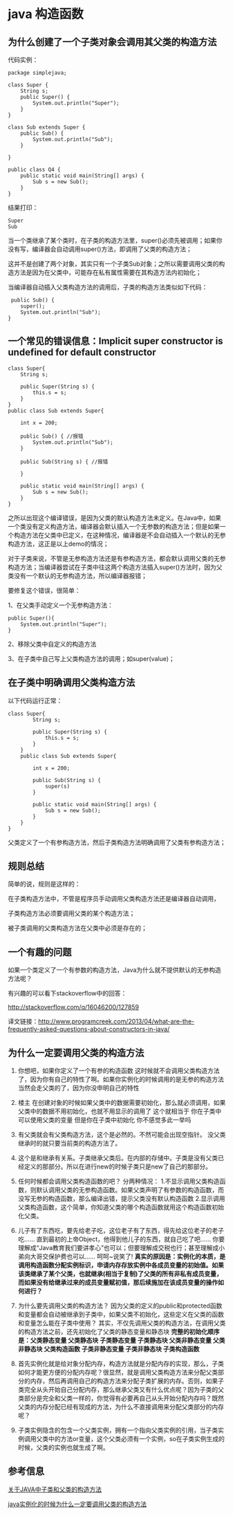 # java 构造函数 #

## 为什么创建了一个子类对象会调用其父类的构造方法 ##

代码实例：

	package simplejava;
	
	class Super {
	    String s;
	    public Super() {
	        System.out.println("Super");
	    }
	}
	
	class Sub extends Super {
	    public Sub() {
	        System.out.println("Sub");
	    }
	
	}
	
	public class Q4 {
	    public static void main(String[] args) {
	        Sub s = new Sub();
	    }
	}

结果打印：

	Super
	Sub

当一个类继承了某个类时，在子类的构造方法里，super()必须先被调用；如果你没有写，编译器会自动调用super()方法，即调用了父类的构造方法；

这并不是创建了两个对象，其实只有一个子类Sub对象；之所以需要调用父类的构造方法是因为在父类中，可能存在私有属性需要在其构造方法内初始化；

当编译器自动插入父类构造方法的调用后，子类的构造方法类似如下代码：

	 public Sub() {
        super();
        System.out.println("Sub");
    }

## 一个常见的错误信息：Implicit super constructor is undefined for default constructor ##

	class Super{
	    String s;
	
	    public Super(String s) {
	        this.s = s;
	    }
	}
	public class Sub extends Super{
    
	    int x = 200;
	
	    public Sub() { //报错
	        System.out.println("Sub");
	    }

	    public Sub(String s) { //报错
	        
	    }
	
	    public static void main(String[] args) {
	        Sub s = new Sub();
	    }
	}

之所以出现这个编译错误，是因为父类的默认构造方法未定义。在Java中，如果一个类没有定义构造方法，编译器会默认插入一个无参数的构造方法；但是如果一个构造方法在父类中已定义，在这种情况，编译器是不会自动插入一个默认的无参构造方法，这正是以上demo的情况；

对于子类来说，不管是无参构造方法还是有参构造方法，都会默认调用父类的无参构造方法；当编译器尝试在子类中往这两个构造方法插入super()方法时，因为父类没有一个默认的无参构造方法，所以编译器报错；

要修复这个错误，很简单：

1、在父类手动定义一个无参构造方法：

	public Super(){
	    System.out.println("Super");
	}
2、移除父类中自定义的构造方法

3、在子类中自己写上父类构造方法的调用；如super(value)；

## 在子类中明确调用父类构造方法

以下代码运行正常：

	class Super{
		    String s;
		
		    public Super(String s) {
		        this.s = s;
		    }
		}
		public class Sub extends Super{
	    
		    int x = 200;
		
		    public Sub(String s) { 
		        super(s)
		    }
		
		    public static void main(String[] args) {
		        Sub s = new Sub();
		    }
		}
	}

父类定义了一个有参构造方法，然后子类构造方法明确调用了父类有参构造方法；

## 规则总结 ##

简单的说，规则是这样的：

在子类构造方法中，不管是程序员手动调用父类构造方法还是编译器自动调用，

子类构造方法必须要调用父类的某个构造方法；

被子类调用的父类构造方法在父类中必须是存在的；

## 一个有趣的问题 ##

如果一个类定义了一个有参数的构造方法，Java为什么就不提供默认的无参构造方法呢？

有兴趣的可以看下stackoverflow中的回答：

http://stackoverflow.com/q/16046200/127859

译文链接：http://www.programcreek.com/2013/04/what-are-the-frequently-asked-questions-about-constructors-in-java/

## 为什么一定要调用父类的构造方法 ##

1. 你想吧，如果你定义了一个有参的构造函数 这时候就不会调用父类构造方法了，因为你有自己的特性了啊。如果你实例化的时候调用的是无参的构造方法当然会走父类的了，因为你没申明自己的特性

2. 楼主 在创建对象的时候如果父类中的数据需要初始化，那么就必须调用，如果父类中的数据不用初始化，也就不用显示的调用了 这个就相当于 你在子类中可以使用父类的变量 但是你在子类中初始化 你不感觉多此一举吗

3. 有父类就会有父类构造方法，这个是必然的。不然可能会出现空指针。
没父类继承时的就只要当前类的构造方法了。

4. 这个是和继承有关系。子类继承父类后。在内部的存储中。子类是没有父类已经定义的那部分。所以在进行new的时候子类只是new了自己的那部分。

5. 任何时候都会调用父类构造函数的吧？
分两种情况：
1.不显示调用父类构造函数，则默认调用父类的无参构造函数。如果父类声明了有参数的构造函数，而没写无参的构造函数，那么编译出错，提示父类没有默认构造函数
2.显示调用父类构造函数，这个简单，你知道父类的哪个构造函数就用这个构造函数初始化父类。

6. 儿子有了东西吃，要先给老子吃，这位老子有了东西，得先给这位老子的老子吃…… 直到最初的上帝Object，他得到他儿子的东西，就自己吃了吧…… 你要理解成“Java教育我们要讲孝心”也可以；但要理解成交税也行；甚至理解成小弟向大哥交保护费也可以…… 呵呵~说笑了! **真实的原因是：实例化的本质，是调用构造函数分配实例标识，申请内存存放实例中各成员变量的初始值。如果该类继承了某个父类，也就继承(相当于复制)了父类的所有非私有成员变量，而如果没有给继承过来的成员变量赋初值，那后续施加在该成员变量的操作如何进行？**

7. 为什么要先调用父类的构造方法？
因为父类的定义的public和protected函数和变量都会自动被继承到子类中，如果父类不初始化，这些定义在父类的函数和变量怎么能在子类中使用？
其实，不仅先调用父类的构造方法，在调用父类的构造方法之前，还先初始化了父类的静态变量和静态块
**完整的初始化顺序是：父类静态变量 父类静态块 子类静态变量 子类静态块 父类非静态变量 父类非静态块 父类构造函数 子类非静态变量 子类非静态块 子类构造函数**

8. 首先实例化就是给对象分配内存，构造方法就是分配内存的实现，那么，子类如何才能更方便的分配内存呢？很显然，就是调用父类构造方法来分配父类部分的内存，然后再调用自己的构造方法来分配子类扩展的内存。否则，如果子类完全从头开始自己分配内存，那么继承父类又有什么优点呢？因为子类的父类部分是完全和父类一样的，你觉得有必要再自己从头开始分配内存吗？既然父类的内存分配已经有现成的方法，为什么不直接调用来分配父类部分的内存呢？

9. 子类实例隐含的包含一个父类实例，拥有一个指向父类实例的引用，当子类实例调用父类中的方法or变量，这个父类必须有一个实例，so在子类实例生成的时候，父类的实例也就生成了啊。


## 参考信息 ##

[关于JAVA中子类和父类的构造方法](https://www.cnblogs.com/chenpi/p/5486096.html#_label0)

[java实例化的时候为什么一定要调用父类的构造方法 ](http://bbs.csdn.net/topics/380077372)